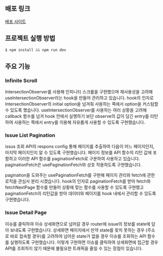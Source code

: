 ## 배포 링크

[배포 사이트](http://wanted-study-2.s3-website-us-east-1.amazonaws.com/)

## 프로젝트 실행 방법

```jsx
$ npm install && npm run dev
```

## 주요 기능

### Infinite Scroll

IntersectionObserver를 사용해 인피니티 스크롤을 구현했으며 재사용성을 고려해 useIntersectionObserver라는 hook을 만들어 관리하고 있습니다. hook의 인자로 IntersectionObserver의 initial option을 넘겨줘 사용하는 쪽에서 option을 커스텀할 수 있도록 했습니다. useIntersectionObserver를 사용하는 여러 상황을 고려해 callback 함수를 넘겨 hook 안에서 실행하기 보단 observe의 값이 담긴 entry를 리턴하여 사용하는 쪽에서 entry를 이용해 자유롭게 사용할 수 있도록 구현했습니다.

### Issue List Pagination

issus 조회 API의 respons config 통해 페이지를 추출하여 다음이 어느 페이지인지, 마지막 페이지인지 알 수 있도록 구현했습니다. 페이지 정보를 API 함수의 리턴 값에 포함하고 이러한 API 함수를 paginationFetch로 구분하여 사용하고 있습니다. paginationFetch은 usePaginationFetch와 상호 작용하도록 구현했습니다.

pagination을 도와주는 usePaginationFetch를 구현해 페이지 관리와 fetch에 관한 로직을 관심사 분리 시켰습니다. hook의 인자로 paginationFetch를 받아 fetch와 fetchNextPage 함수를 만들어 상황에 맞는 함수를 사용할 수 있도록 구현했고 paginationFetch의 리턴값을 받아 데이터와 페이지를 hook 내에서 관리할 수 있도록 구현했습니다.

### Issue Detail Page

이슈를 클릭하여 이슈 상세화면으로 넘어갈 경우 router에 issue의 정보를 state에 담아 보내도록 구현했습니다. 상세화면 페이지에서 만약 state를 찾치 못하는 경우 (주소로 바로 접속할 경우)를 고려하여 넘어온 state가 없을 경우 이슈를 조회하는 API 함수를 실행하도록 구현했습니다. 이렇게 구현하면 이슈를 클릭하여 상세화면에 접근할 경우 API를 조회하지 않기 때문에 불필요한 트래픽을 줄일 수 있는 장점이 있습니다.
